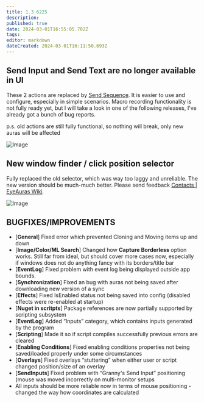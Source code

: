 ```yaml
---
title: 1.3.6225
description: 
published: true
date: 2024-03-01T16:55:05.702Z
tags: 
editor: markdown
dateCreated: 2024-03-01T16:11:50.693Z
---
```


		
		
## Send Input and Send Text are no longer available in UI
These 2 actions are replaced by [Send Sequence](https://wiki.eyeauras.net/en/actions/sendinput/send-sequence). It is easier to use and configure, especially in simple scenarios. Macro recording functionality is not fully ready yet, but I will take a look in one of the following releases, I've already got a bunch of bug reports.

p.s. old actions are still fully functional, so nothing will break, only new auras will be affected

![Image](https://eyeauras.net/uploads/7i_Zf3qa_1_5d8623d473_606d4ec9bd.png)

## New window finder / click position selector
Fully replaced the old selector, which was way too laggy and unreliable. The new version should be much-much better. Please send feedback [Contacts | EyeAuras Wiki](https://wiki.eyeauras.net/en/contacts).

![Image](https://eyeauras.net/uploads/4_OY_Vr_Gi_1_6bc9b85b76_9dca3b3741.png)

## BUGFIXES/IMPROVEMENTS
- [**General**] Fixed error which prevented Cloning and Moving items up and down
- [**Image/Color/ML Search**] Changed how **Capture Borderless** option works. Still far from ideal, but should cover more cases now, especially if windows does not do anything fancy with its borders/title bar
- [**EventLog**] Fixed problem with event log being displayed outside app bounds.
- [**Synchronization**] Fixed an bug with auras not being saved after downloading new version of a sync
- [**Effects**] Fixed IsEnabled status not being saved into config (disabled effects were re-enabled at startup)
- [**Nuget in scritpts**] Package references are now partially supported by scripting subsystem
- [**EventLog**] Added “Inputs” category, which contains inputs generated by the program
- [**Scripting**] Made it so if script compiles successfully previous errors are cleared
- [**Enabling Conditions**] Fixed enabling conditions properties not being saved/loaded properly under some circumstances
- [**Overlays**] Fixed overlays “stuttering” when either user or script changed position/size of an overlay
- [**SendInputs**] Fixed problem with “Granny's Send Input” positioning (mouse was moved incorrectly on multi-monitor setups
- All inputs should be more reliable now in terms of mouse positioning - changed the way how coordinates are calculated
